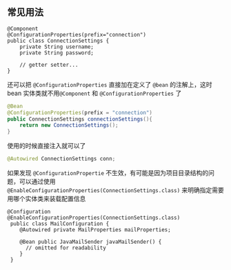 ## 常见用法

```
@Component
@ConfigurationProperties(prefix="connection")
public class ConnectionSettings {
	private String username;
    private String password;
    
    // getter setter...
}
```

还可以把 `@ConfigurationProperties` 直接加在定义了 `@bean` 的注解上，这时 bean 实体类就不用`@Component` 和 `@ConfigurationProperties` 了 

```java
@Bean
@ConfigurationProperties(prefix = "connection")
public ConnectionSettings connectionSettings(){
	return new ConnectionSettings();
}
```

使用的时候直接注入就可以了

```java
@Autowired ConnectionSettings conn;
```

如果发现 ` @ConfigurationPropertie ` 不生效，有可能是因为项目目录结构的问题，可以通过使用 ` @EnableConfigurationProperties(ConnectionSettings.class) ` 来明确指定需要用哪个实体类来装载配置信息

```
@Configuration
@EnableConfigurationProperties(ConnectionSettings.class)
 public class MailConfiguration { 
    @Autowired private MailProperties mailProperties; 

    @Bean public JavaMailSender javaMailSender() {
      // omitted for readability
    }
 }
```

